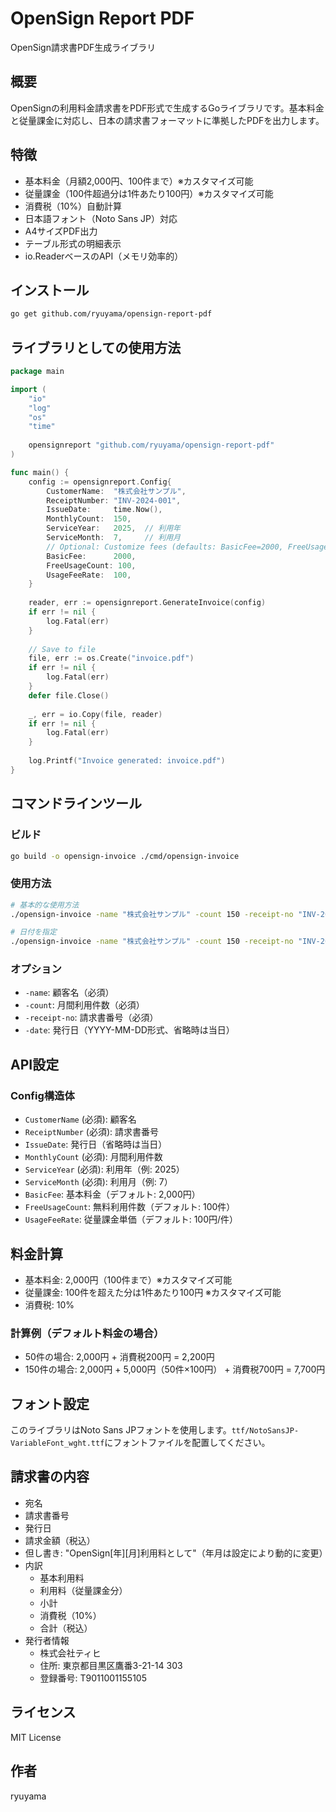 # OpenSign Report PDF

OpenSign請求書PDF生成ライブラリ

## 概要

OpenSignの利用料金請求書をPDF形式で生成するGoライブラリです。基本料金と従量課金に対応し、日本の請求書フォーマットに準拠したPDFを出力します。

## 特徴

- 基本料金（月額2,000円、100件まで）※カスタマイズ可能
- 従量課金（100件超過分は1件あたり100円）※カスタマイズ可能
- 消費税（10%）自動計算
- 日本語フォント（Noto Sans JP）対応
- A4サイズPDF出力
- テーブル形式の明細表示
- io.ReaderベースのAPI（メモリ効率的）

## インストール

```bash
go get github.com/ryuyama/opensign-report-pdf
```

## ライブラリとしての使用方法

```go
package main

import (
    "io"
    "log"
    "os"
    "time"
    
    opensignreport "github.com/ryuyama/opensign-report-pdf"
)

func main() {
    config := opensignreport.Config{
        CustomerName:  "株式会社サンプル",
        ReceiptNumber: "INV-2024-001",
        IssueDate:     time.Now(),
        MonthlyCount:  150,
        ServiceYear:   2025,  // 利用年
        ServiceMonth:  7,     // 利用月
        // Optional: Customize fees (defaults: BasicFee=2000, FreeUsageCount=100, UsageFeeRate=100)
        BasicFee:      2000,
        FreeUsageCount: 100,
        UsageFeeRate:  100,
    }
    
    reader, err := opensignreport.GenerateInvoice(config)
    if err != nil {
        log.Fatal(err)
    }
    
    // Save to file
    file, err := os.Create("invoice.pdf")
    if err != nil {
        log.Fatal(err)
    }
    defer file.Close()
    
    _, err = io.Copy(file, reader)
    if err != nil {
        log.Fatal(err)
    }
    
    log.Printf("Invoice generated: invoice.pdf")
}
```

## コマンドラインツール

### ビルド

```bash
go build -o opensign-invoice ./cmd/opensign-invoice
```

### 使用方法

```bash
# 基本的な使用方法
./opensign-invoice -name "株式会社サンプル" -count 150 -receipt-no "INV-2024-001"

# 日付を指定
./opensign-invoice -name "株式会社サンプル" -count 150 -receipt-no "INV-2024-001" -date "2024-01-15"
```

### オプション

- `-name`: 顧客名（必須）
- `-count`: 月間利用件数（必須）
- `-receipt-no`: 請求書番号（必須）
- `-date`: 発行日（YYYY-MM-DD形式、省略時は当日）

## API設定

### Config構造体

- `CustomerName` (必須): 顧客名
- `ReceiptNumber` (必須): 請求書番号
- `IssueDate`: 発行日（省略時は当日）
- `MonthlyCount` (必須): 月間利用件数
- `ServiceYear` (必須): 利用年（例: 2025）
- `ServiceMonth` (必須): 利用月（例: 7）
- `BasicFee`: 基本料金（デフォルト: 2,000円）
- `FreeUsageCount`: 無料利用件数（デフォルト: 100件）
- `UsageFeeRate`: 従量課金単価（デフォルト: 100円/件）

## 料金計算

- 基本料金: 2,000円（100件まで）※カスタマイズ可能
- 従量課金: 100件を超えた分は1件あたり100円 ※カスタマイズ可能
- 消費税: 10%

### 計算例（デフォルト料金の場合）

- 50件の場合: 2,000円 + 消費税200円 = 2,200円
- 150件の場合: 2,000円 + 5,000円（50件×100円） + 消費税700円 = 7,700円

## フォント設定

このライブラリはNoto Sans JPフォントを使用します。`ttf/NotoSansJP-VariableFont_wght.ttf`にフォントファイルを配置してください。

## 請求書の内容

- 宛名
- 請求書番号
- 発行日
- 請求金額（税込）
- 但し書き: "OpenSign[年][月]利用料として"（年月は設定により動的に変更）
- 内訳
  - 基本利用料
  - 利用料（従量課金分）
  - 小計
  - 消費税（10%）
  - 合計（税込）
- 発行者情報
  - 株式会社ティヒ
  - 住所: 東京都目黒区鷹番3-21-14 303
  - 登録番号: T9011001155105

## ライセンス

MIT License

## 作者

ryuyama
